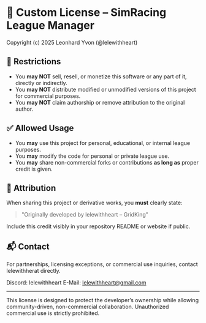 
# 📄 Custom License – SimRacing League Manager

Copyright (c) 2025 Leonhard Yvon (@lelewithheart)

## 🛑 Restrictions

- You **may NOT** sell, resell, or monetize this software or any part of it, directly or indirectly.
- You **may NOT** distribute modified or unmodified versions of this project for commercial purposes.
- You **may NOT** claim authorship or remove attribution to the original author.

## ✅ Allowed Usage

- You **may** use this project for personal, educational, or internal league purposes.
- You **may** modify the code for personal or private league use.
- You **may** share non-commercial forks or contributions **as long as** proper credit is given.

## 📌 Attribution

When sharing this project or derivative works, you **must** clearly state:

> "Originally developed by lelewithheart – GridKing"

Include this credit visibly in your repository README or website if public.

## 📬 Contact

For partnerships, licensing exceptions, or commercial use inquiries, contact lelewithherat directly.

Discord: lelewithheart
E-Mail: lelewithheart@gmail.com

---

This license is designed to protect the developer’s ownership while allowing community-driven, non-commercial collaboration. Unauthorized commercial use is strictly prohibited.
